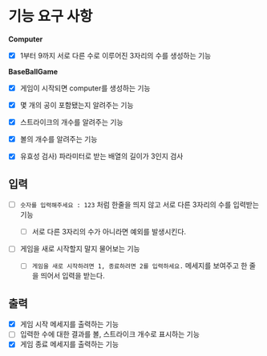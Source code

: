 # 기능 요구 사항

**Computer**

- [x] 1부터 9까지 서로 다른 수로 이루어진 3자리의 수를 생성하는 기능

**BaseBallGame**

- [x] 게임이 시작되면 computer를 생성하는 기능
- [x] 몇 개의 공이 포함됐는지 알려주는 기능
- [x] 스트라이크의 개수를 알려주는 기능
- [x] 볼의 개수를 알려주는 기능

- [x] 유효성 검사) 파라미터로 받는 배열의 길이가 3인지 검사

## 입력

- [ ] `숫자를 입력해주세요 : 123` 처럼 한줄을 띄지 않고 서로 다른 3자리의 수를 입력받는 기능

  - [ ] 서로 다른 3자리의 수가 아니라면 예외를 발생시킨다.

- [ ] 게임을 새로 시작할지 말지 물어보는 기능
  - [ ] `게임을 새로 시작하려면 1, 종료하려면 2를 입력하세요.` 메세지를 보여주고 한 줄을 띄어서 입력을 받는다.

## 출력

- [x] 게임 시작 메세지를 출력하는 기능
- [ ] 입력한 수에 대한 결과를 볼, 스트라이크 개수로 표시하는 기능
- [x] 게임 종료 메세지를 출력하는 기능
